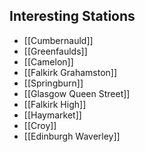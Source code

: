 ## Interesting Stations
- [[Cumbernauld]]
- [[Greenfaulds]]
- [[Camelon]]
- [[Falkirk Grahamston]]
- [[Springburn]]
- [[Glasgow Queen Street]]
- [[Falkirk High]]
- [[Haymarket]]
- [[Croy]]
- [[Edinburgh Waverley]]